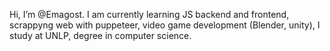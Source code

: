Hi, I’m @Emagost. 
I am currently learning JS backend and frontend, scrappyng web with puppeteer, video game development (Blender, unity), I study at UNLP, degree in computer science.
